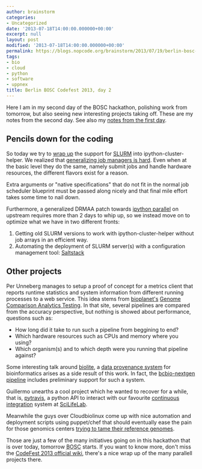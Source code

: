 ```yaml
---
author: brainstorm
categories:
- Uncategorized
date: '2013-07-18T14:00:00.000000+00:00'
excerpt: null
layout: post
modified: '2013-07-18T14:00:00.000000+00:00'
permalink: https://blogs.nopcode.org/brainstorm/2013/07/19/berlin-bosc-codefest-2013-day-2/
tags:
- bio
- cloud
- python
- software
- uppnex
title: Berlin BOSC Codefest 2013, day 2
---
```


Here I am in my second day of the BOSC hackathon, polishing work from tomorrow, but also seeing new interesting projects taking off. These are my notes from the second day. See also my [notes from the first day][1].

## Pencils down for the coding

So today we try to [wrap up][2] the support for [SLURM][3] into ipython-cluster-helper. We realized that [generalizing job managers is hard][4]. Even when at the basic level they do the same, namely submit jobs and handle hardware resources, the different flavors exist for a reason.

Extra arguments or "native specifications" that do not fit in the normal job scheduler blueprint must be passed along nicely and that final mile effort takes some time to nail down.

Furthermore, a generalized DRMAA patch towards [ipython parallel][5] on upstream requires more than 2 days to whip up, so we instead move on to optimize what we have in two different fronts:

1.  Getting old SLURM versions to work with ipython-cluster-helper without job arrays in an efficient way.
2.  Automating the deployment of SLURM server(s) with a configuration management tool: [Saltstack][6]

<!--more-->

## Other projects

Per Unneberg manages to setup a proof of concept for a metrics client that reports runtime statistics and system information from different running processes to a web service. This idea stems from [bioplanet's][7] [Genome Comparison Analytics Testing][8]. In that site, several pipelines are compared from the accuracy perspective, but nothing is showed about performance, questions such as:

*   How long did it take to run such a pipeline from beggining to end?
*   Which hardware resources such as CPUs and memory where you using?
*   Which organism(s) and to which depth were you running that pipeline against?

Some interesting talk around [biolite][9], a [data provenance system][10] for bioinformatics arises as a side result of this work. In fact, the [bcbio-nextgen pipeline][11] includes preliminary support for such a system. 

Guillermo unearths a cool project which he wanted to recover for a while, that is, [pytravis][12], a python API to interact with our favourite [continuous integration][13] system at [SciLifeLab][14].

Meanwhile the guys over Cloudbiolinux come up with nice automation and deployment scripts using puppet/chef that should eventually ease the pain for those genomics centers [trying to tame their reference genomes][15].

Those are just a few of the many initiatives going on in this hackathon that is over today, tomorrow <acronym title="Bioinformatics Open Source Conference">BOSC</acronym> starts. If you want to know more, don't miss the [CodeFest 2013 official wiki][16], there's a nice wrap up of the many parallell projects there.

 [1]: https://blogs.nopcode.org/brainstorm/2013/07/18/berlin-bosc-codefest-2013-day-1/
 [2]: https://github.com/roryk/ipython-cluster-helper/pull/6
 [3]: https://computing.llnl.gov/linux/slurm/
 [4]: https://slurm.schedmd.com/rosetta.pdf
 [5]: https://github.com/ipython/ipython/tree/master/IPython/parallel
 [6]: https://saltstack.com/community.html
 [7]: https://www.google.com/url?q=http%3A%2F%2Fwww.bioplanet.com%2Fforum%2Fdiscussion%2F7916%2Fruntimeswallclock-time-alongside-the-accuracy-metrics%23Item_1&sa=D&sntz=1&usg=AFQjCNHtnDZchEAWD71tqXpZCTGNKg3OOw
 [8]: https://www.bioplanet.com/gcat
 [9]: https://www.usenix.org/conference/tapp12/biolite-lightweight-bioinformatics-framework-automated-tracking-diagnostics-and
 [10]: https://en.wikipedia.org/wiki/Provenance#Data_provenance
 [11]: https://github.com/chapmanb/bcbio-nextgen
 [12]: https://mussolblog.wordpress.com/2013/07/19/pushing-forward-pytravis-during-berlin-codefest-2013/
 [13]: https://en.wikipedia.org/wiki/Continuous_integration
 [14]: https://www.scilifelab.se
 [15]: https://github.com/chapmanb/cloudbiolinux/commit/c634f6424a90efd1236d67a98a07d9ea726fdcb5
 [16]: https://www.open-bio.org/wiki/Codefest_2013